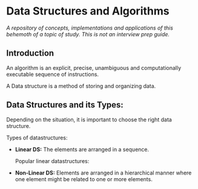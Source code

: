 #   **Data Structures and Algorithms**
_A repository of concepts, implementations and applications of this behemoth of a topic of study. This is not an interview prep guide._

##  **Introduction**
An algorithm is an explicit, precise, unambiguous and computationally executable sequence of instructions.

A Data structure is a method of storing and organizing data. 

##  **Data Structures and its Types:** 
    
Depending on the situation, it is important to choose the right data structure.

Types of datastructures:
    
*   **Linear DS:**  The elements are arranged in a sequence.

    Popular linear datastructures:






*   **Non-Linear DS:**  Elements are arranged in a hierarchical manner where one element might be related to one or more elements. 



